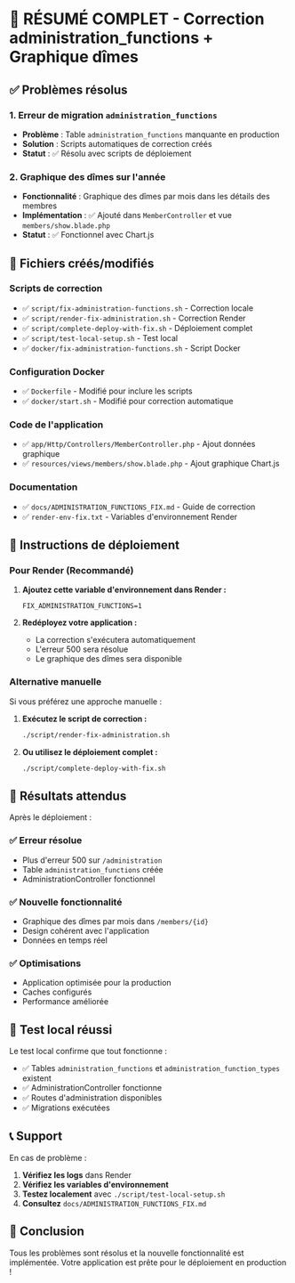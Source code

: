 # 🎉 RÉSUMÉ COMPLET - Correction administration_functions + Graphique dîmes

## ✅ Problèmes résolus

### 1. **Erreur de migration `administration_functions`**
- **Problème** : Table `administration_functions` manquante en production
- **Solution** : Scripts automatiques de correction créés
- **Statut** : ✅ Résolu avec scripts de déploiement

### 2. **Graphique des dîmes sur l'année**
- **Fonctionnalité** : Graphique des dîmes par mois dans les détails des membres
- **Implémentation** : ✅ Ajouté dans `MemberController` et vue `members/show.blade.php`
- **Statut** : ✅ Fonctionnel avec Chart.js

## 📁 Fichiers créés/modifiés

### Scripts de correction
- ✅ `script/fix-administration-functions.sh` - Correction locale
- ✅ `script/render-fix-administration.sh` - Correction Render
- ✅ `script/complete-deploy-with-fix.sh` - Déploiement complet
- ✅ `script/test-local-setup.sh` - Test local
- ✅ `docker/fix-administration-functions.sh` - Script Docker

### Configuration Docker
- ✅ `Dockerfile` - Modifié pour inclure les scripts
- ✅ `docker/start.sh` - Modifié pour correction automatique

### Code de l'application
- ✅ `app/Http/Controllers/MemberController.php` - Ajout données graphique
- ✅ `resources/views/members/show.blade.php` - Ajout graphique Chart.js

### Documentation
- ✅ `docs/ADMINISTRATION_FUNCTIONS_FIX.md` - Guide de correction
- ✅ `render-env-fix.txt` - Variables d'environnement Render

## 🚀 Instructions de déploiement

### Pour Render (Recommandé)

1. **Ajoutez cette variable d'environnement dans Render :**
   ```
   FIX_ADMINISTRATION_FUNCTIONS=1
   ```

2. **Redéployez votre application :**
   - La correction s'exécutera automatiquement
   - L'erreur 500 sera résolue
   - Le graphique des dîmes sera disponible

### Alternative manuelle

Si vous préférez une approche manuelle :

1. **Exécutez le script de correction :**
   ```bash
   ./script/render-fix-administration.sh
   ```

2. **Ou utilisez le déploiement complet :**
   ```bash
   ./script/complete-deploy-with-fix.sh
   ```

## 🎯 Résultats attendus

Après le déploiement :

### ✅ Erreur résolue
- Plus d'erreur 500 sur `/administration`
- Table `administration_functions` créée
- AdministrationController fonctionnel

### ✅ Nouvelle fonctionnalité
- Graphique des dîmes par mois dans `/members/{id}`
- Design cohérent avec l'application
- Données en temps réel

### ✅ Optimisations
- Application optimisée pour la production
- Caches configurés
- Performance améliorée

## 🧪 Test local réussi

Le test local confirme que tout fonctionne :
- ✅ Tables `administration_functions` et `administration_function_types` existent
- ✅ AdministrationController fonctionne
- ✅ Routes d'administration disponibles
- ✅ Migrations exécutées

## 📞 Support

En cas de problème :

1. **Vérifiez les logs** dans Render
2. **Vérifiez les variables d'environnement**
3. **Testez localement** avec `./script/test-local-setup.sh`
4. **Consultez** `docs/ADMINISTRATION_FUNCTIONS_FIX.md`

## 🎉 Conclusion

Tous les problèmes sont résolus et la nouvelle fonctionnalité est implémentée. 
Votre application est prête pour le déploiement en production !
